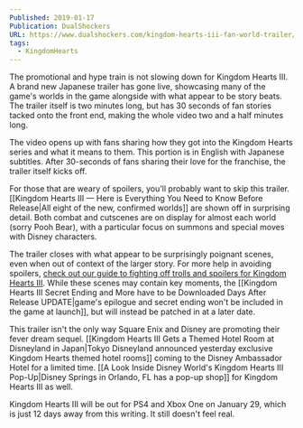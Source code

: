 ```yaml
---
Published: 2019-01-17
Publication: DualShockers
URL: https://www.dualshockers.com/kingdom-hearts-iii-fan-world-trailer/
tags:
  - KingdomHearts
---
```

The promotional and hype train is not slowing down for Kingdom Hearts III. A brand new Japanese trailer has gone live, showcasing many of the game's worlds in the game alongside with what appear to be story beats. The trailer itself is two minutes long, but has 30 seconds of fan stories tacked onto the front end, making the whole video two and a half minutes long.

The video opens up with fans sharing how they got into the Kingdom Hearts series and what it means to them. This portion is in English with Japanese subtitles. After 30-seconds of fans sharing their love for the franchise, the trailer itself kicks off.

For those that are weary of spoilers, you'll probably want to skip this trailer. [[Kingdom Hearts III — Here is Everything You Need to Know Before Release|All eight of the new, confirmed worlds]] are shown off in surprising detail. Both combat and cutscenes are on display for almost each world (sorry Pooh Bear), with a particular focus on summons and special moves with Disney characters.

The trailer closes with what appear to be surprisingly poignant scenes, even when out of context of the larger story. For more help in avoiding spoilers, [check out our guide to fighting off trolls and spoilers for Kingdom Hearts III](https://www.dualshockers.com/kingdom-hearts-iii-3-leak-spoiler-block-guide/). While these scenes may contain key moments, the [[Kingdom Hearts III Secret Ending and More have to be Downloaded Days After Release UPDATE|game's epilogue and secret ending won't be included in the game at launch]], but will instead be patched in at a later date.

This trailer isn't the only way Square Enix and Disney are promoting their fever dream sequel. [[Kingdom Hearts III Gets a Themed Hotel Room at Disneyland in Japan|Tokyo Disneyland announced yesterday exclusive Kingdom Hearts themed hotel rooms]] coming to the Disney Ambassador Hotel for a limited time. [[A Look Inside Disney World's Kingdom Hearts III Pop-Up|Disney Springs in Orlando, FL has a pop-up shop]] for Kingdom Hearts III as well.

Kingdom Hearts III will be out for PS4 and Xbox One on January 29, which is just 12 days away from this writing. It still doesn't feel real.